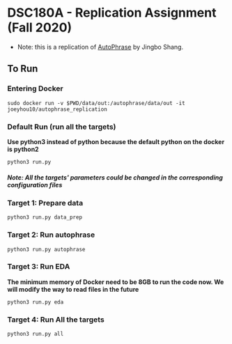 # DSC180A - Replication Assignment (Fall 2020)
- Note: this is a replication of [AutoPhrase](https://github.com/shangjingbo1226/AutoPhrase) by Jingbo Shang.

## To Run

### Entering Docker
```
sudo docker run -v $PWD/data/out:/autophrase/data/out -it joeyhou10/autophrase_replication
```

### Default Run (run all the targets)
**Use python3 instead of python because the default python on the docker is python2**
```
python3 run.py
```
##### Note: All the targets' parameters could be changed in the corresponding configuration files
### Target 1: Prepare data
```
python3 run.py data_prep
```
### Target 2: Run autophrase
```
python3 run.py autophrase
```
### Target 3: Run EDA
**The minimum memory of Docker need to be 8GB to run the code now. We will modify the way to read files in the future**
```
python3 run.py eda
```
### Target 4: Run All the targets
```
python3 run.py all
```
